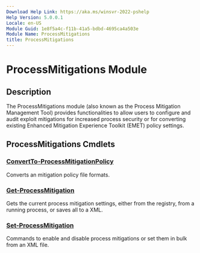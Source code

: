 ```yaml
---
Download Help Link: https://aka.ms/winsvr-2022-pshelp
Help Version: 5.0.0.1
Locale: en-US
Module Guid: 1e8f5a4c-f11b-41a5-bdbd-4695ca4a503e
Module Name: ProcessMitigations
title: ProcessMitigations
---
```


# ProcessMitigations Module
## Description
The ProcessMitigations module (also known as the Process Mitigation Management Tool) provides functionalities to allow users to configure and audit exploit mitigations for increased process security or for converting existing Enhanced Mitigation Experience Toolkit (EMET) policy settings.

## ProcessMitigations Cmdlets
### [ConvertTo-ProcessMitigationPolicy](ConvertTo-ProcessMitigationPolicy.md)
Converts an mitigation policy file formats.

### [Get-ProcessMitigation](Get-ProcessMitigation.md)
Gets the current process mitigation settings, either from the registry, from a running process, or saves all to a XML.

### [Set-ProcessMitigation](Set-ProcessMitigation.md)
Commands to enable and disable process mitigations or set them in bulk from an XML file.


